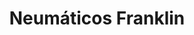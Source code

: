---
title: "Neumáticos Franklin"
url: /ciudad-autonoma-de-buenos-aires/neumaticos-franklin/
shop: neumáticos
---